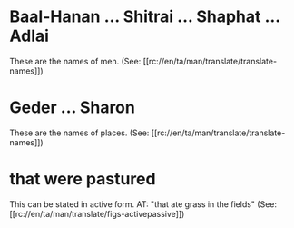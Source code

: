 # Baal-Hanan ... Shitrai ... Shaphat ... Adlai

These are the names of men. (See: [[rc://en/ta/man/translate/translate-names]])

# Geder ... Sharon

These are the names of places. (See: [[rc://en/ta/man/translate/translate-names]])

# that were pastured

This can be stated in active form. AT: "that ate grass in the fields" (See: [[rc://en/ta/man/translate/figs-activepassive]])

